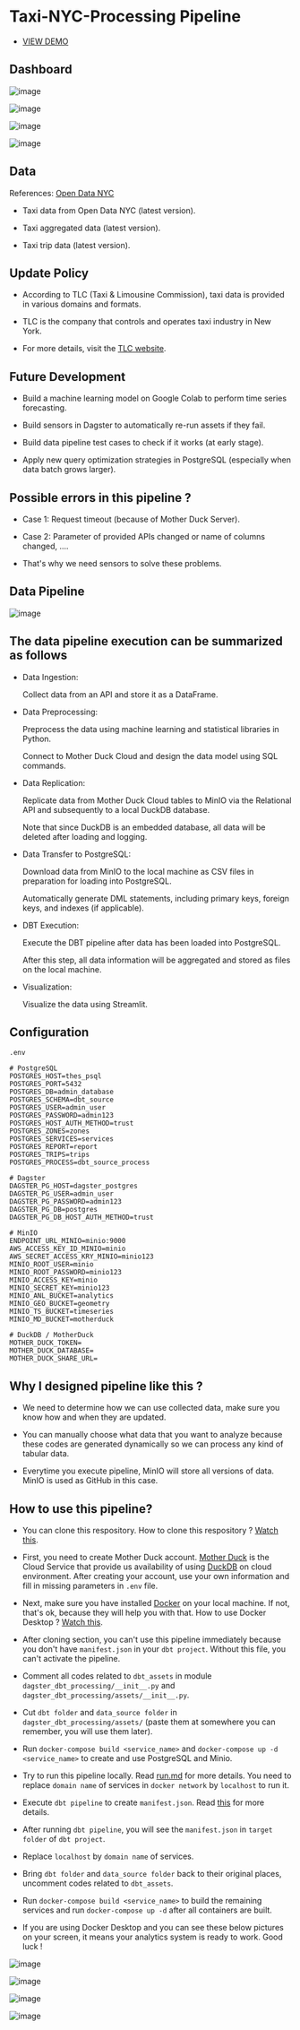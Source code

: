 # Taxi-NYC-Processing Pipeline 
- [VIEW DEMO](https://drive.google.com/drive/folders/1RyPruEoPn-zYbq3FFYwOhJEzLBbye8sv?usp=sharing)

## Dashboard

![image](https://github.com/user-attachments/assets/0ac7c933-aafe-40b4-8645-e99d9d78041e)

![image](https://github.com/user-attachments/assets/73b4cf05-b51e-4b38-93bf-29767fc8bab2)

![image](https://github.com/user-attachments/assets/9237f4d8-2688-40ef-bf87-9f1e86a4bd24)

![image](https://github.com/user-attachments/assets/18958f99-a359-4f99-bf99-0dab6078d530)

## Data 

References: [Open Data NYC](https://opendata.cityofnewyork.us/data/) 

- Taxi data from Open Data NYC (latest version).

- Taxi aggregated data (latest version).

- Taxi trip data (latest version).

## Update Policy

- According to TLC (Taxi & Limousine Commission), taxi data is provided in various domains and formats.

- TLC is the company that controls and operates taxi industry in New York.

- For more details, visit the [TLC website](https://www.nyc.gov/site/tlc/index.page).

## Future Development 

- Build a machine learning model on Google Colab to perform time series forecasting.

- Build sensors in Dagster to automatically re-run assets if they fail.

- Build data pipeline test cases to check if it works (at early stage).

- Apply new query optimization strategies in PostgreSQL (especially when data batch grows larger).

## Possible errors in this pipeline ?

- Case 1: Request timeout (because of Mother Duck Server).

- Case 2: Parameter of provided APIs changed or name of columns changed, ....

- That's why we need sensors to solve these problems.

## Data Pipeline

![image](https://github.com/user-attachments/assets/79e41ce9-14b9-4cb6-a64c-bb5bb1a6d471)

## The data pipeline execution can be summarized as follows

- Data Ingestion:
  
  Collect data from an API and store it as a DataFrame.


- Data Preprocessing:
  
    Preprocess the data using machine learning and statistical libraries in Python.
  
    Connect to Mother Duck Cloud and design the data model using SQL commands.

  
- Data Replication:
  
    Replicate data from Mother Duck Cloud tables to MinIO via the Relational API and subsequently to a local DuckDB database.
  
    Note that since DuckDB is an embedded database, all data will be deleted after loading and logging.

  
- Data Transfer to PostgreSQL:
  
    Download data from MinIO to the local machine as CSV files in preparation for loading into PostgreSQL.
  
    Automatically generate DML statements, including primary keys, foreign keys, and indexes (if applicable).
  
  
- DBT Execution:
  
    Execute the DBT pipeline after data has been loaded into PostgreSQL.
  
    After this step, all data information will be aggregated and stored as files on the local machine.

  
- Visualization:
 
  Visualize the data using Streamlit.

## Configuration

    .env
    
    # PostgreSQL
    POSTGRES_HOST=thes_psql
    POSTGRES_PORT=5432
    POSTGRES_DB=admin_database
    POSTGRES_SCHEMA=dbt_source
    POSTGRES_USER=admin_user
    POSTGRES_PASSWORD=admin123
    POSTGRES_HOST_AUTH_METHOD=trust
    POSTGRES_ZONES=zones
    POSTGRES_SERVICES=services
    POSTGRES_REPORT=report
    POSTGRES_TRIPS=trips
    POSTGRES_PROCESS=dbt_source_process
        
    # Dagster
    DAGSTER_PG_HOST=dagster_postgres
    DAGSTER_PG_USER=admin_user
    DAGSTER_PG_PASSWORD=admin123
    DAGSTER_PG_DB=postgres
    DAGSTER_PG_DB_HOST_AUTH_METHOD=trust
    
    # MinIO
    ENDPOINT_URL_MINIO=minio:9000
    AWS_ACCESS_KEY_ID_MINIO=minio
    AWS_SECRET_ACCESS_KRY_MINIO=minio123
    MINIO_ROOT_USER=minio
    MINIO_ROOT_PASSWORD=minio123
    MINIO_ACCESS_KEY=minio
    MINIO_SECRET_KEY=minio123
    MINIO_ANL_BUCKET=analytics
    MINIO_GEO_BUCKET=geometry
    MINIO_TS_BUCKET=timeseries
    MINIO_MD_BUCKET=motherduck
    
    # DuckDB / MotherDuck
    MOTHER_DUCK_TOKEN=
    MOTHER_DUCK_DATABASE=
    MOTHER_DUCK_SHARE_URL=

## Why I designed pipeline like this ?

- We need to determine how we can use collected data, make sure you know how and when they are updated.

- You can manually choose what data that you want to analyze because these codes are generated dynamically so we can process any kind of tabular data.

- Everytime you execute pipeline, MinIO will store all versions of data. MinIO is used as GitHub in this case. 

## How to use this pipeline?

- You can clone this respository. How to clone this respository ? [Watch this](https://www.youtube.com/watch?v=8Dd7KRpKeaE).
  
- First, you need to create Mother Duck account. [Mother Duck](https://motherduck.com/) is the Cloud Service that provide us availability of using [DuckDB](https://duckdb.org/) on cloud environment. After creating your account, use your own information and fill in missing parameters in `.env` file.

- Next, make sure you have installed [Docker](https://www.docker.com/) on your local machine. If not, that's ok, because they will help you with that. How to use Docker Desktop ? [Watch this](https://www.youtube.com/watch?v=7y50rZItKCQ).

- After cloning section, you can't use this pipeline immediately because you don't have `manifest.json` in your `dbt project`. Without this file, you can't activate the pipeline.

- Comment all codes related to `dbt_assets` in module `dagster_dbt_processing/__init__.py` and `dagster_dbt_processing/assets/__init__.py`.

- Cut `dbt folder` and `data_source folder` in `dagster_dbt_processing/assets/` (paste them at somewhere you can remember, you will use them later).

- Run `docker-compose build <service_name>` and `docker-compose up -d <service_name>` to create and use PostgreSQL and Minio.
  
- Try to run this pipeline locally. Read [run.md](https://github.com/KhaiHuy123/taxi-nyc-processing-pipeline/blob/main/run.md) for more details. You need to replace `domain name` of services in `docker network` by `localhost` to run it.

- Execute `dbt pipeline` to create `manifest.json`. Read [this](https://github.com/KhaiHuy123/analytics-processing-pipeline/tree/main/dbt_processing/transform#readme) for more details. 

- After running `dbt pipeline`, you will see the `manifest.json` in `target folder` of `dbt project`. 

- Replace `localhost` by `domain name` of services.

- Bring `dbt folder` and `data_source folder` back to their original places, uncomment codes related to `dbt_assets`.
  
- Run `docker-compose build <service_name>` to build the remaining services and run `docker-compose up -d` after all containers are built.
  
- If you are using Docker Desktop and you can see these below pictures on your screen, it means your analytics system is ready to work. Good luck !

![image](https://github.com/user-attachments/assets/dfe418d6-6671-4092-8bde-19b0d5c006b9)

![image](https://github.com/user-attachments/assets/a8d74a00-25b3-48a4-b23e-1111a753df20)

![image](https://github.com/user-attachments/assets/87743cda-a489-4694-bd01-61effa235f44)

![image](https://github.com/user-attachments/assets/73d89836-541b-4b41-a670-ce079a5cc22e)


